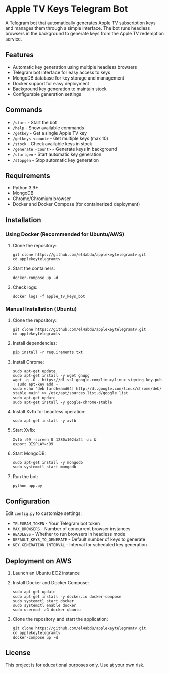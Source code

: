 # Apple TV Keys Telegram Bot

A Telegram bot that automatically generates Apple TV subscription keys and manages them through a simple interface. The bot runs headless browsers in the background to generate keys from the Apple TV redemption service.

## Features

- Automatic key generation using multiple headless browsers
- Telegram bot interface for easy access to keys
- MongoDB database for key storage and management
- Docker support for easy deployment
- Background key generation to maintain stock
- Configurable generation settings

## Commands

- `/start` - Start the bot
- `/help` - Show available commands
- `/getkey` - Get a single Apple TV key
- `/getkeys <count>` - Get multiple keys (max 10)
- `/stock` - Check available keys in stock
- `/generate <count>` - Generate keys in background
- `/startgen` - Start automatic key generation
- `/stopgen` - Stop automatic key generation

## Requirements

- Python 3.9+
- MongoDB
- Chrome/Chromium browser
- Docker and Docker Compose (for containerized deployment)

## Installation

### Using Docker (Recommended for Ubuntu/AWS)

1. Clone the repository:
   ```
   git clone https://github.com/el4abdu/applekeytelegramtv.git
   cd applekeytelegramtv
   ```

2. Start the containers:
   ```
   docker-compose up -d
   ```

3. Check logs:
   ```
   docker logs -f apple_tv_keys_bot
   ```

### Manual Installation (Ubuntu)

1. Clone the repository:
   ```
   git clone https://github.com/el4abdu/applekeytelegramtv.git
   cd applekeytelegramtv
   ```

2. Install dependencies:
   ```
   pip install -r requirements.txt
   ```

3. Install Chrome:
   ```
   sudo apt-get update
   sudo apt-get install -y wget gnupg
   wget -q -O - https://dl-ssl.google.com/linux/linux_signing_key.pub | sudo apt-key add -
   sudo echo "deb [arch=amd64] http://dl.google.com/linux/chrome/deb/ stable main" >> /etc/apt/sources.list.d/google.list
   sudo apt-get update
   sudo apt-get install -y google-chrome-stable
   ```

4. Install Xvfb for headless operation:
   ```
   sudo apt-get install -y xvfb
   ```

5. Start Xvfb:
   ```
   Xvfb :99 -screen 0 1280x1024x24 -ac &
   export DISPLAY=:99
   ```

6. Start MongoDB:
   ```
   sudo apt-get install -y mongodb
   sudo systemctl start mongodb
   ```

7. Run the bot:
   ```
   python app.py
   ```

## Configuration

Edit `config.py` to customize settings:

- `TELEGRAM_TOKEN` - Your Telegram bot token
- `MAX_BROWSERS` - Number of concurrent browser instances
- `HEADLESS` - Whether to run browsers in headless mode
- `DEFAULT_KEYS_TO_GENERATE` - Default number of keys to generate
- `KEY_GENERATION_INTERVAL` - Interval for scheduled key generation

## Deployment on AWS

1. Launch an Ubuntu EC2 instance
2. Install Docker and Docker Compose:
   ```
   sudo apt-get update
   sudo apt-get install -y docker.io docker-compose
   sudo systemctl start docker
   sudo systemctl enable docker
   sudo usermod -aG docker ubuntu
   ```

3. Clone the repository and start the application:
   ```
   git clone https://github.com/el4abdu/applekeytelegramtv.git
   cd applekeytelegramtv
   docker-compose up -d
   ```

## License

This project is for educational purposes only. Use at your own risk. 